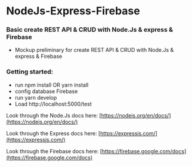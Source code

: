 # NodeJs-Express-Firebase 
### Basic create REST API & CRUD with Node.Js & express & Firebase
  * Mockup preliminary for create REST API & CRUD with Node.Js & express & Firebase
### Getting started:
  * run npm install OR yarn install
 *  config database Firebase
  * run yarn develop
  * Load http://localhost:5000/test

Look through the Node.Js docs here: [https://nodejs.org/en/docs/](https://nodejs.org/en/docs/)

Look through the Express docs here: [https://expressjs.com/](https://expressjs.com/)

Look through the Firebase docs here: [https://firebase.google.com/docs](https://firebase.google.com/docs)

